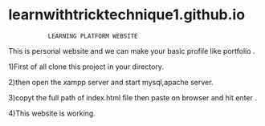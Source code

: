 # learnwithtricktechnique1.github.io


               LEARNING PLATFORM WEBSITE
               
This is personal website and we can make your basic profile like portfolio .


1)First of all clone this project in your directory.


2)then open the xampp server and start  mysql,apache server.


3)copyt the full path of index.html file then paste on browser and hit enter .


4)This website is working.
